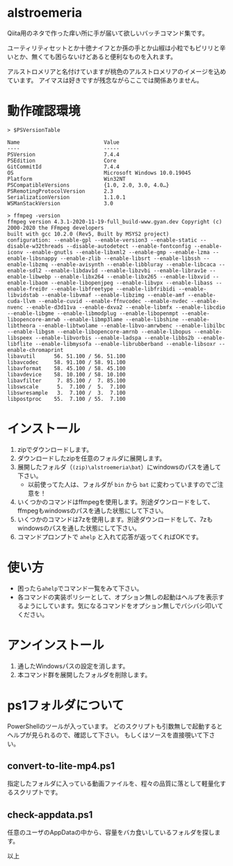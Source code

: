 # alstroemeria
Qiita用のネタで作った痒い所に手が届いて欲しいバッチコマンド集です。

ユーティリティセットとか十徳ナイフとか孫の手とか山椒は小粒でもピリリと辛いとか、無くても困らないけどあると便利なものを入れます。

アルストロメリアと名付けていますが桃色のアルストロメリアのイメージを込めています。
アイマスは好きですが残念ながらここでは関係ありません。

# 動作確認環境
```
> $PSVersionTable

Name                           Value
----                           -----
PSVersion                      7.4.4
PSEdition                      Core
GitCommitId                    7.4.4
OS                             Microsoft Windows 10.0.19045
Platform                       Win32NT
PSCompatibleVersions           {1.0, 2.0, 3.0, 4.0…}
PSRemotingProtocolVersion      2.3
SerializationVersion           1.1.0.1
WSManStackVersion              3.0

> ffmpeg -version
ffmpeg version 4.3.1-2020-11-19-full_build-www.gyan.dev Copyright (c) 2000-2020 the FFmpeg developers
built with gcc 10.2.0 (Rev5, Built by MSYS2 project)
configuration: --enable-gpl --enable-version3 --enable-static --disable-w32threads --disable-autodetect --enable-fontconfig --enable-iconv --enable-gnutls --enable-libxml2 --enable-gmp --enable-lzma --enable-libsnappy --enable-zlib --enable-libsrt --enable-libssh --enable-libzmq --enable-avisynth --enable-libbluray --enable-libcaca --enable-sdl2 --enable-libdav1d --enable-libzvbi --enable-librav1e --enable-libwebp --enable-libx264 --enable-libx265 --enable-libxvid --enable-libaom --enable-libopenjpeg --enable-libvpx --enable-libass --enable-frei0r --enable-libfreetype --enable-libfribidi --enable-libvidstab --enable-libvmaf --enable-libzimg --enable-amf --enable-cuda-llvm --enable-cuvid --enable-ffnvcodec --enable-nvdec --enable-nvenc --enable-d3d11va --enable-dxva2 --enable-libmfx --enable-libcdio --enable-libgme --enable-libmodplug --enable-libopenmpt --enable-libopencore-amrwb --enable-libmp3lame --enable-libshine --enable-libtheora --enable-libtwolame --enable-libvo-amrwbenc --enable-libilbc --enable-libgsm --enable-libopencore-amrnb --enable-libopus --enable-libspeex --enable-libvorbis --enable-ladspa --enable-libbs2b --enable-libflite --enable-libmysofa --enable-librubberband --enable-libsoxr --enable-chromaprint
libavutil      56. 51.100 / 56. 51.100
libavcodec     58. 91.100 / 58. 91.100
libavformat    58. 45.100 / 58. 45.100
libavdevice    58. 10.100 / 58. 10.100
libavfilter     7. 85.100 /  7. 85.100
libswscale      5.  7.100 /  5.  7.100
libswresample   3.  7.100 /  3.  7.100
libpostproc    55.  7.100 / 55.  7.100
```


# インストール
1. zipでダウンロードします。
2. ダウンロードしたzipを任意のフォルダに展開します。
3. 展開したフォルダ（`(zip)\alstroemeria\bat`）にwindowsのパスを通して下さい。
    - 以前使ってた人は、フォルダが `bin` から `bat` に変わっていますのでご注意を！ 
5. いくつかのコマンドはffmpegを使用します。別途ダウンロードをして、ffmpegもwindowsのパスを通した状態にして下さい。
6. いくつかのコマンドは7zを使用します。別途ダウンロードをして、7zもwindowsのパスを通した状態にして下さい。
7. コマンドプロンプトで `ahelp` と入れて応答が返ってくればOKです。


# 使い方
- 困ったら`ahelp`でコマンド一覧をみて下さい。
- 各コマンドの実装ポリシーとして、オプション無しの起動はヘルプを表示するようにしています。気になるコマンドをオプション無しでバシバシ叩いてください。


# アンインストール
1. 通したWindowsパスの設定を消します。
2. 本コマンド群を展開したフォルダを削除します。



# ps1フォルダについて
PowerShellのツールが入っています。
どのスクリプトも引数無しで起動するとヘルプが見られるので、確認して下さい。
もしくはソースを直接覗いて下さい。

## convert-to-lite-mp4.ps1
指定したフォルダに入っている動画ファイルを、程々の品質に落として軽量化するスクリプトです。

## check-appdata.ps1
任意のユーザのAppDataの中から、容量をバカ食いしているフォルダを探します。


以上
